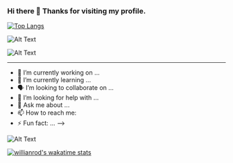 ### Hi there 👋 Thanks for visiting my profile. 

[![Top Langs](https://github-readme-stats.vercel.app/api/top-langs/?username=DanielPickens&langs_count=8)](https://github.com/anuraghazra/github-readme-stats)
 

 
![Alt Text](https://media.giphy.com/media/RWJPtq90qOA4E/giphy.gif)




![Alt Text](https://media.giphy.com/media/3og0IwoOyuY3ug4xaM/giphy.gif)


****


- 🔭 I’m currently working on ... 
- 🌱 I’m currently learning ...
- 🗣 I’m looking to collaborate on ... 
- 🤔 I’m looking for help with ...
- 💬 Ask me about ... 
- 📫 How to reach me: 
- ⚡ Fun fact: ... 
-->











![Alt Text](https://media.giphy.com/media/4heseFMvObk9q/giphy.gif)


[![willianrod's wakatime stats](https://github-readme-stats.vercel.app/api/wakatime?username=DanielPickens)](https://github.com/anuraghazra/github-readme-stats)



